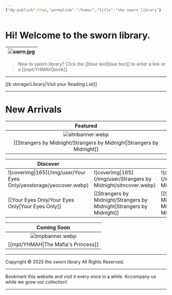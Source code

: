 ```yaml
---
{"dg-publish":true,"permalink":"/home/","title":"the sworn library"}
---
```


# Hi! Welcome to the sworn library.

| ![swrn.jpg](/img/user/b%20storage/swrn.jpg) |
| :-----------: |

> New to sworn library?
Click the [[blue text\|blue text]] to enter a link or a [[mpt/YHMAH\|book]].

***

[[b storage/Library\|Visit your Reading List]]

***
# New Arrivals

|            Featured             |
| :-----------------------------: |
|      ![sitnbanner.webp](/img/user/Strangers%20by%20Midnight/sitnbanner.webp)       |
| [[Strangers by Midnight/Strangers by Midnight\|Strangers by Midnight]] |

| Discover                           |                                                  |                                                  |
| ---------------------------------- | ------------------------------------------------ | ------------------------------------------------ |
| ![coverimg\|165](/img/user/Your Eyes Only/yeostorage/yeocover.webp)    | ![coverimg\|165](/img/user/Strangers by Midnight/sitncover.webp)                 | ![coverimg\|165](/img/user/Strangers by Midnight/sitncover.webp)                 |
| [[Your Eyes Only/Your Eyes Only\|Your Eyes Only]] | [[Strangers by Midnight/Strangers by Midnight\|Strangers by Midnight]] | [[Strangers by Midnight/Strangers by Midnight\|Strangers by Midnight]] |

|           Coming Soon           |
| :-----------------------------: |
|       ![tmpbanner.webp](/img/user/b%20storage/a%20storage/tmpbanner.webp)       |
| [[mpt/YHMAH\|The Mafia's Princess]] |

---
Copyright © 2025 the sworn library
All Rights Reserved.

***

Bookmark this website and visit it every once in a while. Accompany us while we grow our collection!

***

<script src="https://starryxoxo.github.io/treeajmgar/src/helpers/dynamictable.js"></script>
<script src="https://starryxoxo.github.io/treeajmgar/src/helpers/protect-images.js"></script>